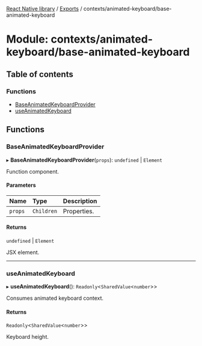 [React Native library](../index.md) / [Exports](../modules.md) / contexts/animated-keyboard/base-animated-keyboard

# Module: contexts/animated-keyboard/base-animated-keyboard

## Table of contents

### Functions

- [BaseAnimatedKeyboardProvider](contexts_animated_keyboard_base_animated_keyboard.md#baseanimatedkeyboardprovider)
- [useAnimatedKeyboard](contexts_animated_keyboard_base_animated_keyboard.md#useanimatedkeyboard)

## Functions

### BaseAnimatedKeyboardProvider

▸ **BaseAnimatedKeyboardProvider**(`props`): `undefined` \| `Element`

Function component.

#### Parameters

| Name | Type | Description |
| :------ | :------ | :------ |
| `props` | `Children` | Properties. |

#### Returns

`undefined` \| `Element`

JSX element.

___

### useAnimatedKeyboard

▸ **useAnimatedKeyboard**(): `Readonly`\<`SharedValue`\<`number`\>\>

Consumes animated keyboard context.

#### Returns

`Readonly`\<`SharedValue`\<`number`\>\>

Keyboard height.
